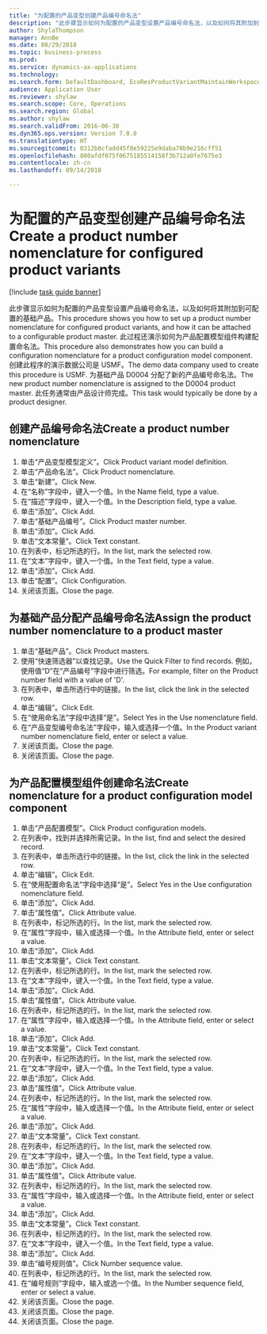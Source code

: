 ```yaml
--- 
title: "为配置的产品变型创建产品编号命名法"
description: "此步骤显示如何为配置的产品变型设置产品编号命名法，以及如何将其附加到可配置的基础产品。"
author: ShylaThompson
manager: AnnBe
ms.date: 08/29/2018
ms.topic: business-process
ms.prod: 
ms.service: dynamics-ax-applications
ms.technology: 
ms.search.form: DefaultDashboard, EcoResProductVariantMaintainWorkspace, EcoResNomenclature, EcoResProductListPage, EcoResProductDetails, PCProductConfigurationModelListPage, PCProductConfigurationModelDetails
audience: Application User
ms.reviewer: shylaw
ms.search.scope: Core, Operations
ms.search.region: Global
ms.author: shylaw
ms.search.validFrom: 2016-06-30
ms.dyn365.ops.version: Version 7.0.0
ms.translationtype: HT
ms.sourcegitcommit: 0312b8cfadd45f8e59225e9daba78b9e216cff51
ms.openlocfilehash: 800afdf075f0675185514158f3b712a0fe7675e3
ms.contentlocale: zh-cn
ms.lasthandoff: 09/14/2018

---
```

# <a name="create-a-product-number-nomenclature-for-configured-product-variants"></a><span data-ttu-id="4bb43-103">为配置的产品变型创建产品编号命名法</span><span class="sxs-lookup"><span data-stu-id="4bb43-103">Create a product number nomenclature for configured product variants</span></span>

[!include [task guide banner](../../includes/task-guide-banner.md)]

<span data-ttu-id="4bb43-104">此步骤显示如何为配置的产品变型设置产品编号命名法，以及如何将其附加到可配置的基础产品。</span><span class="sxs-lookup"><span data-stu-id="4bb43-104">This procedure shows you how to set up a product number nomenclature for configured product variants, and how it can be attached to a configurable product master.</span></span> <span data-ttu-id="4bb43-105">此过程还演示如何为产品配置模型组件构建配置命名法。</span><span class="sxs-lookup"><span data-stu-id="4bb43-105">This procedure also demonstrates how you can build a configuration nomenclature for a product configuration model component.</span></span> <span data-ttu-id="4bb43-106">创建此程序的演示数据公司是 USMF。</span><span class="sxs-lookup"><span data-stu-id="4bb43-106">The demo data company used to create this procedure is USMF.</span></span> <span data-ttu-id="4bb43-107">为基础产品 D0004 分配了新的产品编号命名法。</span><span class="sxs-lookup"><span data-stu-id="4bb43-107">The new product number nomenclature is assigned to the D0004 product master.</span></span> <span data-ttu-id="4bb43-108">此任务通常由产品设计师完成。</span><span class="sxs-lookup"><span data-stu-id="4bb43-108">This task would typically be done by a product designer.</span></span>


## <a name="create-a-product-number-nomenclature"></a><span data-ttu-id="4bb43-109">创建产品编号命名法</span><span class="sxs-lookup"><span data-stu-id="4bb43-109">Create a product number nomenclature</span></span>
1. <span data-ttu-id="4bb43-110">单击“产品变型模型定义”。</span><span class="sxs-lookup"><span data-stu-id="4bb43-110">Click Product variant model definition.</span></span>
2. <span data-ttu-id="4bb43-111">单击“产品命名法”。</span><span class="sxs-lookup"><span data-stu-id="4bb43-111">Click Product nomenclature.</span></span>
3. <span data-ttu-id="4bb43-112">单击“新建”。</span><span class="sxs-lookup"><span data-stu-id="4bb43-112">Click New.</span></span>
4. <span data-ttu-id="4bb43-113">在“名称”字段中，键入一个值。</span><span class="sxs-lookup"><span data-stu-id="4bb43-113">In the Name field, type a value.</span></span>
5. <span data-ttu-id="4bb43-114">在“描述”字段中，键入一个值。</span><span class="sxs-lookup"><span data-stu-id="4bb43-114">In the Description field, type a value.</span></span>
6. <span data-ttu-id="4bb43-115">单击“添加”。</span><span class="sxs-lookup"><span data-stu-id="4bb43-115">Click Add.</span></span>
7. <span data-ttu-id="4bb43-116">单击“基础产品编号”。</span><span class="sxs-lookup"><span data-stu-id="4bb43-116">Click Product master number.</span></span>
8. <span data-ttu-id="4bb43-117">单击“添加”。</span><span class="sxs-lookup"><span data-stu-id="4bb43-117">Click Add.</span></span>
9. <span data-ttu-id="4bb43-118">单击“文本常量”。</span><span class="sxs-lookup"><span data-stu-id="4bb43-118">Click Text constant.</span></span>
10. <span data-ttu-id="4bb43-119">在列表中，标记所选的行。</span><span class="sxs-lookup"><span data-stu-id="4bb43-119">In the list, mark the selected row.</span></span>
11. <span data-ttu-id="4bb43-120">在“文本”字段中，键入一个值。</span><span class="sxs-lookup"><span data-stu-id="4bb43-120">In the Text field, type a value.</span></span>
12. <span data-ttu-id="4bb43-121">单击“添加”。</span><span class="sxs-lookup"><span data-stu-id="4bb43-121">Click Add.</span></span>
13. <span data-ttu-id="4bb43-122">单击“配置”。</span><span class="sxs-lookup"><span data-stu-id="4bb43-122">Click Configuration.</span></span>
14. <span data-ttu-id="4bb43-123">关闭该页面。</span><span class="sxs-lookup"><span data-stu-id="4bb43-123">Close the page.</span></span>

## <a name="assign-the-product-number-nomenclature-to-a-product-master"></a><span data-ttu-id="4bb43-124">为基础产品分配产品编号命名法</span><span class="sxs-lookup"><span data-stu-id="4bb43-124">Assign the product number nomenclature to a product master</span></span>
1. <span data-ttu-id="4bb43-125">单击“基础产品”。</span><span class="sxs-lookup"><span data-stu-id="4bb43-125">Click Product masters.</span></span>
2. <span data-ttu-id="4bb43-126">使用“快速筛选器”以查找记录。</span><span class="sxs-lookup"><span data-stu-id="4bb43-126">Use the Quick Filter to find records.</span></span> <span data-ttu-id="4bb43-127">例如，使用值“D”在“产品编号”字段中进行筛选。</span><span class="sxs-lookup"><span data-stu-id="4bb43-127">For example, filter on the Product number field with a value of 'D'.</span></span>
3. <span data-ttu-id="4bb43-128">在列表中，单击所选行中的链接。</span><span class="sxs-lookup"><span data-stu-id="4bb43-128">In the list, click the link in the selected row.</span></span>
4. <span data-ttu-id="4bb43-129">单击“编辑”。</span><span class="sxs-lookup"><span data-stu-id="4bb43-129">Click Edit.</span></span>
5. <span data-ttu-id="4bb43-130">在“使用命名法”字段中选择“是”。</span><span class="sxs-lookup"><span data-stu-id="4bb43-130">Select Yes in the Use nomenclature field.</span></span>
6. <span data-ttu-id="4bb43-131">在“产品变型编号命名法”字段中，输入或选择一个值。</span><span class="sxs-lookup"><span data-stu-id="4bb43-131">In the Product variant number nomenclature field, enter or select a value.</span></span>
7. <span data-ttu-id="4bb43-132">关闭该页面。</span><span class="sxs-lookup"><span data-stu-id="4bb43-132">Close the page.</span></span>
8. <span data-ttu-id="4bb43-133">关闭该页面。</span><span class="sxs-lookup"><span data-stu-id="4bb43-133">Close the page.</span></span>

## <a name="create-nomenclature-for-a-product-configuration-model-component"></a><span data-ttu-id="4bb43-134">为产品配置模型组件创建命名法</span><span class="sxs-lookup"><span data-stu-id="4bb43-134">Create nomenclature for a product configuration model component</span></span>
1. <span data-ttu-id="4bb43-135">单击“产品配置模型”。</span><span class="sxs-lookup"><span data-stu-id="4bb43-135">Click Product configuration models.</span></span>
2. <span data-ttu-id="4bb43-136">在列表中，找到并选择所需记录。</span><span class="sxs-lookup"><span data-stu-id="4bb43-136">In the list, find and select the desired record.</span></span>
3. <span data-ttu-id="4bb43-137">在列表中，单击所选行中的链接。</span><span class="sxs-lookup"><span data-stu-id="4bb43-137">In the list, click the link in the selected row.</span></span>
4. <span data-ttu-id="4bb43-138">单击“编辑”。</span><span class="sxs-lookup"><span data-stu-id="4bb43-138">Click Edit.</span></span>
5. <span data-ttu-id="4bb43-139">在“使用配置命名法”字段中选择“是”。</span><span class="sxs-lookup"><span data-stu-id="4bb43-139">Select Yes in the Use configuration nomenclature field.</span></span>
6. <span data-ttu-id="4bb43-140">单击“添加”。</span><span class="sxs-lookup"><span data-stu-id="4bb43-140">Click Add.</span></span>
7. <span data-ttu-id="4bb43-141">单击“属性值”。</span><span class="sxs-lookup"><span data-stu-id="4bb43-141">Click Attribute value.</span></span>
8. <span data-ttu-id="4bb43-142">在列表中，标记所选的行。</span><span class="sxs-lookup"><span data-stu-id="4bb43-142">In the list, mark the selected row.</span></span>
9. <span data-ttu-id="4bb43-143">在“属性”字段中，输入或选择一个值。</span><span class="sxs-lookup"><span data-stu-id="4bb43-143">In the Attribute field, enter or select a value.</span></span>
10. <span data-ttu-id="4bb43-144">单击“添加”。</span><span class="sxs-lookup"><span data-stu-id="4bb43-144">Click Add.</span></span>
11. <span data-ttu-id="4bb43-145">单击“文本常量”。</span><span class="sxs-lookup"><span data-stu-id="4bb43-145">Click Text constant.</span></span>
12. <span data-ttu-id="4bb43-146">在列表中，标记所选的行。</span><span class="sxs-lookup"><span data-stu-id="4bb43-146">In the list, mark the selected row.</span></span>
13. <span data-ttu-id="4bb43-147">在“文本”字段中，键入一个值。</span><span class="sxs-lookup"><span data-stu-id="4bb43-147">In the Text field, type a value.</span></span>
14. <span data-ttu-id="4bb43-148">单击“添加”。</span><span class="sxs-lookup"><span data-stu-id="4bb43-148">Click Add.</span></span>
15. <span data-ttu-id="4bb43-149">单击“属性值”。</span><span class="sxs-lookup"><span data-stu-id="4bb43-149">Click Attribute value.</span></span>
16. <span data-ttu-id="4bb43-150">在列表中，标记所选的行。</span><span class="sxs-lookup"><span data-stu-id="4bb43-150">In the list, mark the selected row.</span></span>
17. <span data-ttu-id="4bb43-151">在“属性”字段中，输入或选择一个值。</span><span class="sxs-lookup"><span data-stu-id="4bb43-151">In the Attribute field, enter or select a value.</span></span>
18. <span data-ttu-id="4bb43-152">单击“添加”。</span><span class="sxs-lookup"><span data-stu-id="4bb43-152">Click Add.</span></span>
19. <span data-ttu-id="4bb43-153">单击“文本常量”。</span><span class="sxs-lookup"><span data-stu-id="4bb43-153">Click Text constant.</span></span>
20. <span data-ttu-id="4bb43-154">在列表中，标记所选的行。</span><span class="sxs-lookup"><span data-stu-id="4bb43-154">In the list, mark the selected row.</span></span>
21. <span data-ttu-id="4bb43-155">在“文本”字段中，键入一个值。</span><span class="sxs-lookup"><span data-stu-id="4bb43-155">In the Text field, type a value.</span></span>
22. <span data-ttu-id="4bb43-156">单击“添加”。</span><span class="sxs-lookup"><span data-stu-id="4bb43-156">Click Add.</span></span>
23. <span data-ttu-id="4bb43-157">单击“属性值”。</span><span class="sxs-lookup"><span data-stu-id="4bb43-157">Click Attribute value.</span></span>
24. <span data-ttu-id="4bb43-158">在列表中，标记所选的行。</span><span class="sxs-lookup"><span data-stu-id="4bb43-158">In the list, mark the selected row.</span></span>
25. <span data-ttu-id="4bb43-159">在“属性”字段中，输入或选择一个值。</span><span class="sxs-lookup"><span data-stu-id="4bb43-159">In the Attribute field, enter or select a value.</span></span>
26. <span data-ttu-id="4bb43-160">单击“添加”。</span><span class="sxs-lookup"><span data-stu-id="4bb43-160">Click Add.</span></span>
27. <span data-ttu-id="4bb43-161">单击“文本常量”。</span><span class="sxs-lookup"><span data-stu-id="4bb43-161">Click Text constant.</span></span>
28. <span data-ttu-id="4bb43-162">在列表中，标记所选的行。</span><span class="sxs-lookup"><span data-stu-id="4bb43-162">In the list, mark the selected row.</span></span>
29. <span data-ttu-id="4bb43-163">在“文本”字段中，键入一个值。</span><span class="sxs-lookup"><span data-stu-id="4bb43-163">In the Text field, type a value.</span></span>
30. <span data-ttu-id="4bb43-164">单击“添加”。</span><span class="sxs-lookup"><span data-stu-id="4bb43-164">Click Add.</span></span>
31. <span data-ttu-id="4bb43-165">单击“属性值”。</span><span class="sxs-lookup"><span data-stu-id="4bb43-165">Click Attribute value.</span></span>
32. <span data-ttu-id="4bb43-166">在列表中，标记所选的行。</span><span class="sxs-lookup"><span data-stu-id="4bb43-166">In the list, mark the selected row.</span></span>
33. <span data-ttu-id="4bb43-167">在“属性”字段中，输入或选择一个值。</span><span class="sxs-lookup"><span data-stu-id="4bb43-167">In the Attribute field, enter or select a value.</span></span>
34. <span data-ttu-id="4bb43-168">单击“添加”。</span><span class="sxs-lookup"><span data-stu-id="4bb43-168">Click Add.</span></span>
35. <span data-ttu-id="4bb43-169">单击“文本常量”。</span><span class="sxs-lookup"><span data-stu-id="4bb43-169">Click Text constant.</span></span>
36. <span data-ttu-id="4bb43-170">在列表中，标记所选的行。</span><span class="sxs-lookup"><span data-stu-id="4bb43-170">In the list, mark the selected row.</span></span>
37. <span data-ttu-id="4bb43-171">在“文本”字段中，键入一个值。</span><span class="sxs-lookup"><span data-stu-id="4bb43-171">In the Text field, type a value.</span></span>
38. <span data-ttu-id="4bb43-172">单击“添加”。</span><span class="sxs-lookup"><span data-stu-id="4bb43-172">Click Add.</span></span>
39. <span data-ttu-id="4bb43-173">单击“编号规则值”。</span><span class="sxs-lookup"><span data-stu-id="4bb43-173">Click Number sequence value.</span></span>
40. <span data-ttu-id="4bb43-174">在列表中，标记所选的行。</span><span class="sxs-lookup"><span data-stu-id="4bb43-174">In the list, mark the selected row.</span></span>
41. <span data-ttu-id="4bb43-175">在“编号规则”字段中，输入或选一个值。</span><span class="sxs-lookup"><span data-stu-id="4bb43-175">In the Number sequence field, enter or select a value.</span></span>
42. <span data-ttu-id="4bb43-176">关闭该页面。</span><span class="sxs-lookup"><span data-stu-id="4bb43-176">Close the page.</span></span>
43. <span data-ttu-id="4bb43-177">关闭该页面。</span><span class="sxs-lookup"><span data-stu-id="4bb43-177">Close the page.</span></span>
44. <span data-ttu-id="4bb43-178">关闭该页面。</span><span class="sxs-lookup"><span data-stu-id="4bb43-178">Close the page.</span></span>



